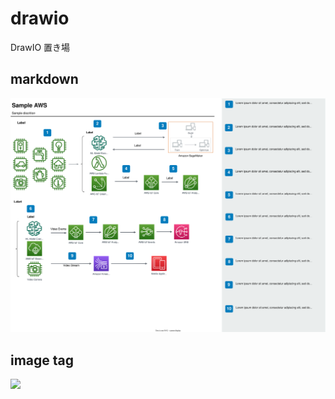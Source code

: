# drawio
DrawIO 置き場

## markdown

![markdown](https://raw.githubusercontent.com/okmtdev/drawio/main/sample.drawio.svg?token=GHSAT0AAAAAACJYZMMGX4IRPMK6XEKMRCOAZVZ2VQA)


## image tag

<image width=400 src="https://raw.githubusercontent.com/okmtdev/drawio/main/sample.drawio.svg?token=GHSAT0AAAAAACJYZMMGX4IRPMK6XEKMRCOAZVZ2VQA"></image>